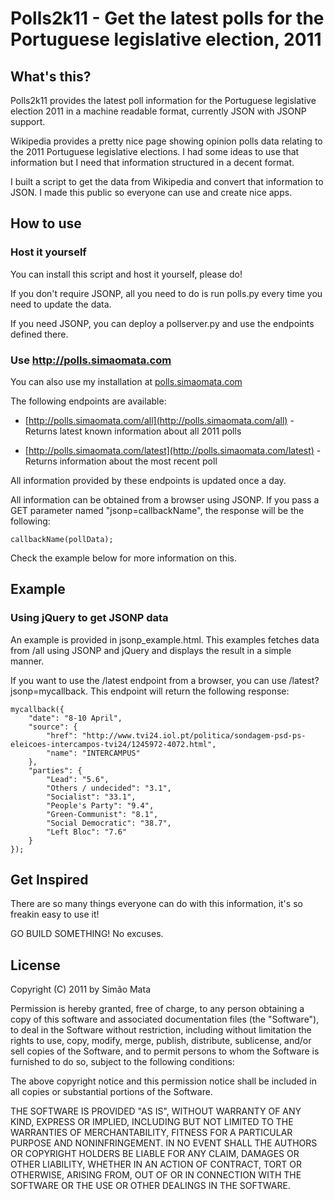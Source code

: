 # Polls2k11 - Get the latest polls for the Portuguese legislative election, 2011 #

## What's this? ##

Polls2k11 provides the latest poll information for the Portuguese
legislative election 2011 in a machine readable format, currently JSON
with JSONP support.

Wikipedia provides a pretty nice page showing opinion polls data
relating to the 2011 Portuguese legislative elections. I had some
ideas to use that information but I need that information structured
in a decent format.

I built a script to get the data from Wikipedia and convert that
information to JSON. I made this public so everyone can use and create
nice apps.

## How to use ##

### Host it yourself ###

You can install this script and host it yourself, please do!

If you don't require JSONP, all you need to do is run polls.py every
time you need to update the data.

If you need JSONP, you can deploy a pollserver.py and use the
endpoints defined there.

### Use http://polls.simaomata.com ###

You can also use my installation at
[polls.simaomata.com](http://polls.simaomata.com)

The following endpoints are available:

* [http://polls.simaomata.com/all](http://polls.simaomata.com/all) -
  Returns latest known information about all 2011 polls

*  [http://polls.simaomata.com/latest](http://polls.simaomata.com/latest) - Returns information about the most recent poll

All information provided by these endpoints is updated once a day.

All information can be obtained from a browser using JSONP. If you
pass a GET parameter named "jsonp=callbackName", the response will be
the following:

	callbackName(pollData);

Check the example below for more information on this.

## Example ##
### Using jQuery to get JSONP data ###

An example is provided in jsonp_example.html. This examples fetches
data from /all using JSONP and jQuery and displays the result in a
simple manner.

If you want to use the /latest endpoint from a browser, you can use
/latest?jsonp=mycallback. This endpoint will return the following
response:

	mycallback({
	    "date": "8-10 April",
	    "source": {
	        "href": "http://www.tvi24.iol.pt/politica/sondagem-psd-ps-eleicoes-intercampos-tvi24/1245972-4072.html",
	        "name": "INTERCAMPUS"
	    },
	    "parties": {
	        "Lead": "5.6",
	        "Others / undecided": "3.1",
	        "Socialist": "33.1",
	        "People's Party": "9.4",
	        "Green-Communist": "8.1",
	        "Social Democratic": "38.7",
	        "Left Bloc": "7.6"
	    }
	});

## Get Inspired ##

There are so many things everyone can do with this information, it's
so freakin easy to use it!

GO BUILD SOMETHING! No excuses.


## License ##

Copyright (C) 2011 by Simão Mata

Permission is hereby granted, free of charge, to any person obtaining
a copy of this software and associated documentation files (the
"Software"), to deal in the Software without restriction, including
without limitation the rights to use, copy, modify, merge, publish,
distribute, sublicense, and/or sell copies of the Software, and to
permit persons to whom the Software is furnished to do so, subject to
the following conditions:

The above copyright notice and this permission notice shall be
included in all copies or substantial portions of the Software.

THE SOFTWARE IS PROVIDED "AS IS", WITHOUT WARRANTY OF ANY KIND,
EXPRESS OR IMPLIED, INCLUDING BUT NOT LIMITED TO THE WARRANTIES OF
MERCHANTABILITY, FITNESS FOR A PARTICULAR PURPOSE AND
NONINFRINGEMENT. IN NO EVENT SHALL THE AUTHORS OR COPYRIGHT HOLDERS BE
LIABLE FOR ANY CLAIM, DAMAGES OR OTHER LIABILITY, WHETHER IN AN ACTION
OF CONTRACT, TORT OR OTHERWISE, ARISING FROM, OUT OF OR IN CONNECTION
WITH THE SOFTWARE OR THE USE OR OTHER DEALINGS IN THE SOFTWARE.
